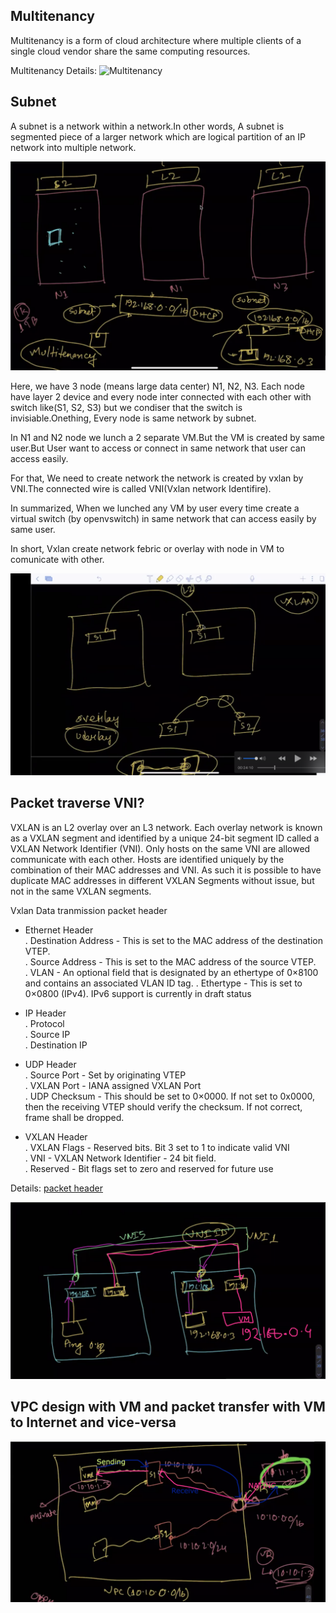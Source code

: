 ## Multitenancy

Multitenancy is a form of cloud architecture where multiple clients of a single cloud vendor share the same computing resources.

Multitenancy Details: ![Multitenancy](https://www.cloudflare.com/en-gb/learning/cloud/what-is-multitenancy/)

## Subnet

A subnet is a network within a network.In other words, A subnet is segmented piece of a larger network which are logical partition of an IP network into multiple network.

![ cloud-networking ](./docs/images/cloud-networking-img-1.png)


Here, we have 3 node (means large data center) N1, N2, N3. Each node have layer 2 device and every node inter connected with each other with switch like(S1, S2, S3) but we condiser that the switch is invisiable.Onething, Every node is same network by subnet.

In N1 and N2 node we lunch a 2 separate VM.But the VM is created by same user.But User want to access or connect in same network that user can access easily.

For that, We need to create network the network is created by vxlan by VNI.The connected wire is called VNI(Vxlan network Identifire).

In summarized, When we lunched any VM by user every time create a virtual switch (by openvswitch) in same network that can access easily by same user.


In short, Vxlan create network febric or overlay with node in VM to comunicate with other. 

![ node-connection ](./docs/images/node-connection.png)


## Packet traverse VNI?
VXLAN is an L2 overlay over an L3 network. Each overlay network is known as a VXLAN segment and identified by a unique 24-bit segment ID called a VXLAN Network Identifier (VNI).  Only hosts on the same VNI are allowed communicate with each other.  Hosts are identified uniquely by the combination of their MAC addresses and VNI.  As such it is possible to have duplicate MAC addresses in different VXLAN Segments without issue, but not in the same VXLAN segments.


Vxlan Data tranmission packet header

  - Ethernet Header  
    . Destination Address - This is set to the MAC address of the destination VTEP.  
    . Source Address - This is set to the MAC address of the source VTEP.  
    . VLAN - An optional field that is designated by an ethertype of 0×8100 and contains an associated VLAN ID tag.
    . Ethertype - This is set to 0×0800 (IPv4). IPv6 support is currently in draft status  

  - IP Header  
    . Protocol  
    . Source IP  
    . Destination IP  

  - UDP Header  
    . Source Port - Set by originating VTEP  
    . VXLAN Port - IANA assigned VXLAN Port  
    . UDP Checksum - This should be set to 0×0000. If not set to 0x0000, then the receiving VTEP should verify the checksum. If not correct, frame shall be dropped.  

  - VXLAN Header  
    . VXLAN Flags - Reserved bits. Bit 3 set to 1 to indicate valid VNI  
    . VNI - VXLAN Network Identifier - 24 bit field.  
    . Reserved - Bit flags set to zero and reserved for future use  

Details: [ packet header ](https://www.cisco.com/c/en/us/products/collateral/switches/nexus-9000-series-switches/guide-c07-734107.html)

![ packet-traverse-vni ](./docs/images/packet-traverce-vni.png)


## VPC design with VM and packet transfer with VM to Internet and vice-versa

![ vpc-design ](./docs/images/vpc-design.png)



